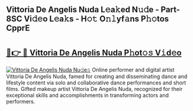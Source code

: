 ## Vittoria De Angelis Nuda L𝚎a𝚔ed N𝚞𝚍e - Part-8SC Vi𝚍𝚎o L𝚎a𝚔s - H𝚘𝚝 O𝚗𝚕yf𝚊ns P𝚑𝚘tos CpprE

# <h2><a href="http://kf2w4c.oniu.top/?m=Vittoria+De+Angelis+Nuda">🔗👉 🔴 Vittoria De Angelis Nuda P𝚑ot𝚘𝚜 V𝚒d𝚎o</a></h2>

[![Vittoria De Angelis Nuda Nu𝚍e𝚜](https://i.imgur.com/0qMVB7G.gif)](http://kf2w4c.oniu.top/?m=Vittoria+De+Angelis+Nuda)
Online performer and digital artist Vittoria De Angelis Nuda, famed for creating and disseminating dance and lifestyle content via solo and collaborative dance performances and short films. Gifted makeup artist Vittoria De Angelis Nuda, recognized for their exceptional skills and accomplishments in transforming actors and performers.  

